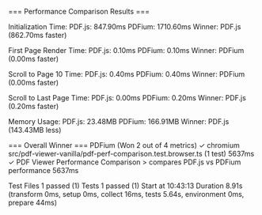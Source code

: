 === Performance Comparison Results ===

Initialization Time:
  PDF.js:  847.90ms
  PDFium:  1710.60ms
  Winner:  PDF.js (862.70ms faster)

First Page Render Time:
  PDF.js:  0.10ms
  PDFium:  0.10ms
  Winner:  PDFium (0.00ms faster)

Scroll to Page 10 Time:
  PDF.js:  0.40ms
  PDFium:  0.40ms
  Winner:  PDFium (0.00ms faster)

Scroll to Last Page Time:
  PDF.js:  0.00ms
  PDFium:  0.20ms
  Winner:  PDF.js (0.20ms faster)

Memory Usage:
  PDF.js:  23.48MB
  PDFium:  166.91MB
  Winner:  PDF.js (143.43MB less)

=== Overall Winner ===
PDFium (Won 2 out of 4 metrics)
 ✓  chromium  src/pdf-viewer-vanilla/pdf-perf-comparison.test.browser.ts (1 test) 5637ms
   ✓ PDF Viewer Performance Comparison > compares PDF.js vs PDFium performance  5637ms

 Test Files  1 passed (1)
      Tests  1 passed (1)
   Start at  10:43:13
   Duration  8.91s (transform 0ms, setup 0ms, collect 16ms, tests 5.64s, environment 0ms, prepare 44ms)